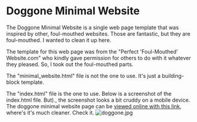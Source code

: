 # Doggone Minimal Website

The Doggone Minimal Website is a single web page template that was inspired by other, foul-mouthed websites. Those are fantastic, but they are foul-mouthed. I wanted to clean it up here.

The template for this web page was from the "Perfect 'Foul-Mouthed' Website.com" who kindly gave permission for others to do with it whatever they pleased. So, I took out the foul-mouthed parts.

The "minimal_website.html" file is not the one to use. It's just a building-block template. 

The "index.html" file is the one to use. Below is a screenshot of the index.html file. But)., the screenshot looks a bit cruddy on a mobile device. The doggone minimal website page can be [viewed online with this link](https://crrdlx.github.io/pages/dmw.html), where's it's much cleaner. Check it.
![doggone.jpg](https://raw.githubusercontent.com/crrdlx/doggone-minimal-website/master/images/doggone.jpg)
